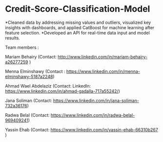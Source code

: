 # Credit-Score-Classification-Model

*Cleaned data by addressing missing values and outliers, visualized key insights with
dashboards, and applied CatBoost for machine learning after feature selection.
*Developed an API for real-time data input and model results.

Team members :

Mariam Behairy (Contact: http://www.linkedin.com/in/mariam-behairy-a26277259 )

Menna Elminshawy (Contact : https://www.linkedin.com/in/menna-elminshawy-5187a2248)

Ahmad Wael Abdelaziz (Contact: LinkedIn: https://www.linkedin.com/in/ahmad-gadalla-717a55242/)

Jana Soliman (Contact: https://www.linkedin.com/in/jana-soliman-732a36176)

Radwa Belal (Contact: https://www.linkedin.com/in/radwa-belal-969409241)

Yassin Ehab (Contact: https://www.linkedin.com/in/yassin-ehab-66310b267 )
